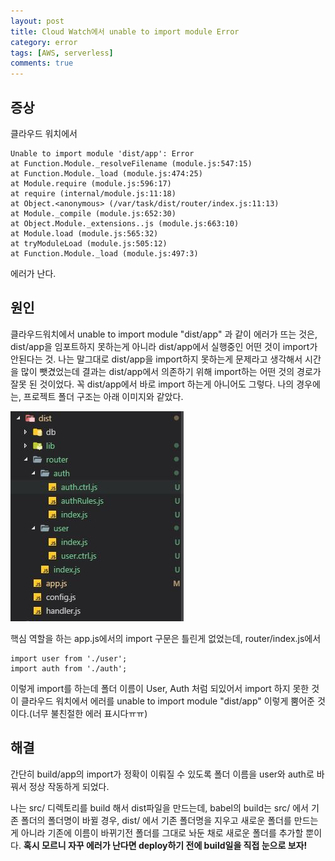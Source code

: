 ```yaml
---
layout: post
title: Cloud Watch에서 unable to import module Error
category: error
tags: [AWS, serverless]
comments: true
---
```


## 증상
클라우드 워치에서
```
Unable to import module 'dist/app': Error
at Function.Module._resolveFilename (module.js:547:15)
at Function.Module._load (module.js:474:25)
at Module.require (module.js:596:17)
at require (internal/module.js:11:18)
at Object.<anonymous> (/var/task/dist/router/index.js:11:13)
at Module._compile (module.js:652:30)
at Object.Module._extensions..js (module.js:663:10)
at Module.load (module.js:565:32)
at tryModuleLoad (module.js:505:12)
at Function.Module._load (module.js:497:3)
```
에러가 난다.

## 원인
클라우드워치에서 unable to import module "dist/app" 과 같이 에러가 뜨는 것은,
dist/app을 임포트하지 못하는게 아니라 dist/app에서 실행중인 어떤 것이 import가 안된다는 것. 나는 말그대로 dist/app을 import하지 못하는게 문제라고 생각해서 시간을 많이 뺏겼었는데 결과는 dist/app에서 의존하기 위해 import하는 어떤 것의 경로가 잘못 된 것이었다.
꼭 dist/app에서 바로 import 하는게 아니어도 그렇다. 나의 경우에는, 프로젝트 폴더 구조는 아래 이미지와 같았다.

![error1](/public/img/unable/unable.JPG)

핵심 역할을 하는 app.js에서의 import 구문은 틀린게 없었는데, router/index.js에서 
```
import user from './user';
import auth from './auth';
```
이렇게 import를 하는데 폴더 이름이 User, Auth 처럼 되있어서 import 하지 못한 것이 클라우드 워치에서 에러를 unable to import module "dist/app" 이렇게 뿜어준 것이다.(너무 불친절한 에러 표시다ㅠㅠ)

## 해결
간단히 build/app의 import가 정확이 이뤄질 수 있도록 폴더 이름을 user와 auth로 바꿔서 정상 작동하게 되었다. 

나는 src/ 디렉토리를 build 해서 dist파일을 만드는데, babel의 build는 src/ 에서 기존 폴더의 폴더명이 바뀔 경우, dist/ 에서 기존 폴더명을 지우고 새로운 폴더를 만드는게 아니라 기존에 이름이 바뀌기전 폴더를 그대로 놔둔 채로 새로운 폴더를 추가할 뿐이다. **혹시 모르니 자꾸 에러가 난다면 deploy하기 전에 build일을 직접 눈으로 보자!**